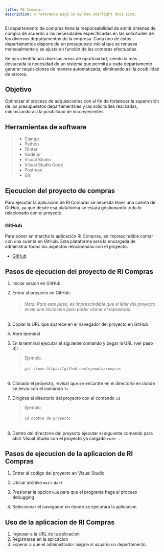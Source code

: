 ```yaml
---
title: RI Compras
description: A reference page in my new Starlight docs site.
---
```


El departamento de compras tiene la responsabilidad de emitir órdenes de compra de acuerdo a las necesidades especificadas en las solicitudes de los diversos departamentos de la empresa. Cada uno de estos departamentos dispone de un presupuesto inicial que se renueva mensualmente y se ajusta en función de las compras efectuadas.

Se han identificado diversas áreas de oportunidad, siendo la más destacada la necesidad de un sistema que permita a cada departamento generar requisiciones de manera automatizada, eliminando así la posibilidad de errores.

## Objetivo

Optimizar el proceso de adquisiciones con el fin de fortalecer la supervisión de los presupuestos departamentales y las solicitudes realizadas, minimizando así la posibilidad de inconvenientes.

## Herramientas de software 
> - Django
> - Python
> - Flutter
> - Node.js
> - Visual Studio 
> - Visual Studio Code
> - Postman
> - Git

## Ejecucion del proyecto de compras

Para ejecutar la aplicacion de RI Compras se necesita tener una cuenta de GitHub, ya que desde esa plataforma se estara gestionando todo lo relacionado con el proyecto.

### GitHub

Para poner en marcha la aplicación RI Compras, es imprescindible contar con una cuenta en GitHub. Esta plataforma será la encargada de administrar todos los aspectos relacionados con el proyecto.

- [GitHub](https://github.com/)

## Pasos de ejecucion del proyecto de RI Compras

1. Iniciar sesion en GitHub

2. Entrar al proyecto en GitHub. 
   > ###### Nota: Para este paso, es imprescindible que el líder del proyecto envíe una invitación para poder clonar el repositorio.

3. Copiar la URL que aparece en el navegador del proyecto en GitHub
   
4. Abrir terminal

5. En la terminal ejecutar el siguiente comando y pegar la URL (ver paso 3):
    > Ejemplo.
    > 
    > ###### ``git clone https://github.com/ejemplo/compras ``

1. Clonado el proyecto, revisar que se encuntre en el directorio en donde se envio con el comando ``ls``

2. Dirigirse al directorio del proyecto con el comando ``cd``
   > Ejemplo
   > ###### ``cd nombre de proyecto``

3. Dentro del directorio del proyecto ejecutar el siguiente comando para abrir Visual Studio con el proyecto ya cargado ``code .``

## Pasos de ejecucion de la aplicacion de RI Compras

1. Entrar al codigo del proyecto en Visual Studio
   
2. Ubicar archivo ``main.dart``
   
3. Presionar la opcion `Run` para que el programa haga el proceso debugging

4. Seleccionar el navegador en donde se ejecutara la aplicacion.

## Uso de la aplicacion de RI Compras

1. Ingresar a la URL de la aplicacion
2. Registrarse en la aplicacion
3. Esperar a que el administrador asigne al usuario un departamento.











